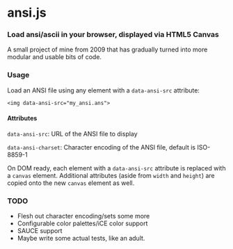 
# ansi.js

### Load ansi/ascii in your browser, displayed via HTML5 Canvas



A small project of mine from 2009 that has gradually turned into more modular and usable bits of code.



### Usage



Load an ANSI file using any element with a `data-ansi-src` attribute:



```
<img data-ansi-src="my_ansi.ans">
```




#### Attributes

`data-ansi-src`: URL of the ANSI file to display

`data-ansi-charset`: Character encoding of the ANSI file, default is ISO-8859-1




On DOM ready, each element with a `data-ansi-src` attribute is replaced with a `canvas` element. Additional attributes (aside from `width` and `height`) are copied onto the new `canvas` element as well.



### TODO
* Flesh out character encoding/sets some more
* Configurable color palettes/iCE color support
* SAUCE support
* Maybe write some actual tests, like an adult.
